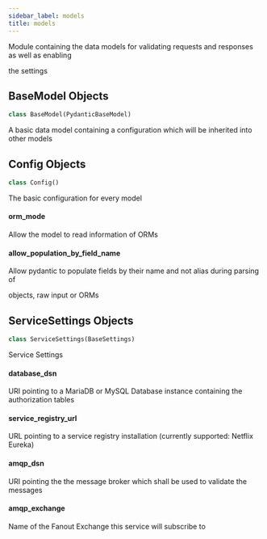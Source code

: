 ```yaml
---
sidebar_label: models
title: models
---
```


Module containing the data models for validating requests and responses as well as enabling

the settings


## BaseModel Objects

```python
class BaseModel(PydanticBaseModel)
```

A basic data model containing a configuration which will be inherited into other models


## Config Objects

```python
class Config()
```

The basic configuration for every model


#### orm\_mode

Allow the model to read information of ORMs


#### allow\_population\_by\_field\_name

Allow pydantic to populate fields by their name and not alias during parsing of

objects, raw input or ORMs


## ServiceSettings Objects

```python
class ServiceSettings(BaseSettings)
```

Service Settings


#### database\_dsn

URI pointing to a MariaDB or MySQL Database instance containing the authorization tables


#### service\_registry\_url

URL pointing to a service registry installation (currently supported: Netflix Eureka)


#### amqp\_dsn

URI pointing the the message broker which shall be used to validate the messages


#### amqp\_exchange

Name of the Fanout Exchange this service will subscribe to


